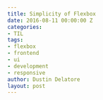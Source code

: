 ```yaml
---
title: Simplicity of Flexbox
date: 2016-08-11 00:00:00 Z
categories:
- TIL
tags:
- flexbox
- frontend
- ui
- development
- responsive
author: Dustin Delatore
layout: post
---
```

